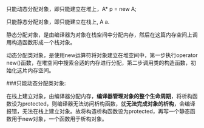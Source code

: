 只能动态分配对象，即只能建立在堆上，A* p = new A;

只能静态分配对象，即只能建立在栈上, A a.

静态分配对象，是由编译器为对象在栈空间中分配内存，然后在这篇内存空间上调用构造函数形成一个栈对象。

动态分配类对象，是使用new运算符将对象建立在堆空间中，第一步执行operator new()函数，在堆空间中搜索合适的内存进行分配，第二步调用类的构造函数，初始化这片内存空间。 

###只能动态分配类对象: 

在栈上建立对象，由编译器分配内存，**编译器管理对象的整个生命周期**，将析构函数设为protected，则编译器无法访问析构函数，就**无法完成对象的析构**，会编译报错，无法在栈上建立对象。故将构造析构函数设为protected，再写一个静态函数用于new对象，一个函数用于析构对象。 
```
```